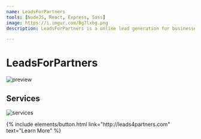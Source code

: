 ```yaml
---
name: LeadsForPartners
tools: [NodeJS, React, Express, Sass]
image: https://i.imgur.com/Bg7lxbg.png
description: LeadsForPartners is a online lead generation for businesses that operate in the IT field.

---
```


# LeadsForPartners

![preview](https://i.imgur.com/8bjRmbp.png)

## Services

![services](https://i.imgur.com/PG0Lonw.png)

<p class="text-center">
{% include elements/button.html link="http://leads4partners.com" text="Learn More" %}
</p>
